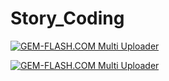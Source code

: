 # Story_Coding










<a href="#"><img src="https://img.gem-flash.com/images/47353076408206588195.png" border="0" alt="GEM-FLASH.COM Multi Uploader" /></a>




<a href="#"><img src="https://img.gem-flash.com/images/36118307841798266260.png" border="0" alt="GEM-FLASH.COM Multi Uploader" /></a>
